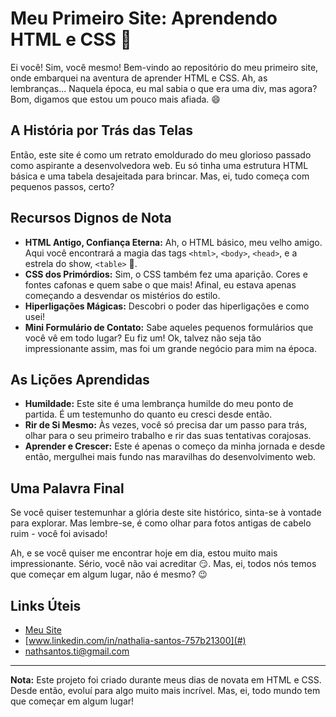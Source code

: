 # Meu Primeiro Site: Aprendendo HTML e CSS 😬

Ei você! Sim, você mesmo! Bem-vindo ao repositório do meu primeiro site, onde embarquei na aventura de aprender HTML e CSS. Ah, as lembranças... Naquela época, eu mal sabia o que era uma div, mas agora? Bom, digamos que estou um pouco mais afiada. 😄

## A História por Trás das Telas

Então, este site é como um retrato emoldurado do meu glorioso passado como aspirante a desenvolvedora web. Eu só tinha uma estrutura HTML básica e uma tabela desajeitada para brincar. Mas, ei, tudo começa com pequenos passos, certo?

## Recursos Dignos de Nota

- **HTML Antigo, Confiança Eterna:** Ah, o HTML básico, meu velho amigo. Aqui você encontrará a magia das tags `<html>`, `<body>`, `<head>`, e a estrela do show, `<table>` 🤭.
- **CSS dos Primórdios:** Sim, o CSS também fez uma aparição. Cores e fontes cafonas e quem sabe o que mais! Afinal, eu estava apenas começando a desvendar os mistérios do estilo.
- **Hiperligações Mágicas:** Descobri o poder das hiperligações e como usei! 
- **Mini Formulário de Contato:** Sabe aqueles pequenos formulários que você vê em todo lugar? Eu fiz um! Ok, talvez não seja tão impressionante assim, mas foi um grande negócio para mim na época.

## As Lições Aprendidas

- **Humildade:** Este site é uma lembrança humilde do meu ponto de partida. É um testemunho do quanto eu cresci desde então.
- **Rir de Si Mesmo:** Às vezes, você só precisa dar um passo para trás, olhar para o seu primeiro trabalho e rir das suas tentativas corajosas.
- **Aprender e Crescer:** Este é apenas o começo da minha jornada e desde então, mergulhei mais fundo nas maravilhas do desenvolvimento web.

## Uma Palavra Final

Se você quiser testemunhar a glória deste site histórico, sinta-se à vontade para explorar. Mas lembre-se, é como olhar para fotos antigas de cabelo ruim - você foi avisado!

Ah, e se você quiser me encontrar hoje em dia, estou muito mais impressionante. Sério, você não vai acreditar 😏. Mas, ei, todos nós temos que começar em algum lugar, não é mesmo? 😉


## Links Úteis

- [Meu Site](#) 
- [www.linkedin.com/in/nathalia-santos-757b21300](#) 
- [nathsantos.ti@gmail.com](#) 


---


**Nota:** Este projeto foi criado durante meus dias de novata em HTML e CSS. Desde então, evoluí para algo muito mais incrível. Mas, ei, todo mundo tem que começar em algum lugar!



